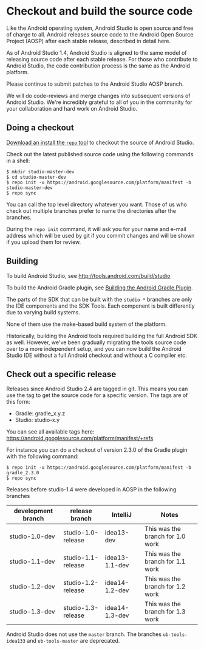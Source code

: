 # Checkout and build the source code

Like the Android operating system, Android Studio is open source and free of charge to all.
Android releases source code to the Android Open Source Project (AOSP) after each stable release,
described in detail here.

As of Android Studio 1.4, Android Studio is aligned to the same model of releasing source code
after each stable release. For those who contribute to Android Studio,
the code contribution process is the same as the Android platform.

Please continue to submit patches to the Android Studio AOSP branch.

We will do code-reviews and merge changes into subsequent versions of Android Studio.
We're incredibly grateful to all of you in the community for your collaboration and hard work on
Android Studio.

## Doing a checkout

[Download an install the `repo` tool](https://source.android.com/source/downloading.html)
to checkout the source of Android Studio.

Check out the latest published source code using the following commands in a shell:
```
$ mkdir studio-master-dev
$ cd studio-master-dev
$ repo init -u https://android.googlesource.com/platform/manifest -b studio-master-dev
$ repo sync
```
You can call the top level directory whatever you want.
Those of us who check out multiple branches prefer to name the directories after the branches.

During the `repo init` command, it will ask you for your name and e-mail address which
will be used by git if you commit changes and will be shown if you upload them for review.

## Building

To build Android Studio, see http://tools.android.com/build/studio

To build the Android Gradle plugin, see
[Building the Android Gradle Plugin](build-system/README.md).

The parts of the SDK that can be built with the `studio-*` branches are only the IDE components and
the SDK Tools.
Each component is built differently due to varying build systems.

None of them use the make-based build system of the platform.

Historically, building the Android tools required building the full Android SDK as well.
However, we've been gradually migrating the tools source code over to a more independent setup,
and you can now build the Android Studio IDE without a full Android checkout and without a C
compiler etc.

## Check out a specific release

Releases since Android Studio 2.4 are tagged in git. This means you can use the tag to get the source code for a
specific version. The tags are of this form:

 * Gradle: gradle_x.y.z
 * Studio: studio-x.y

You can see all available tags here: https://android.googlesource.com/platform/manifest/+refs

For instance you can do a checkout of version 2.3.0 of the Gradle plugin with the following command:
```
$ repo init -u https://android.googlesource.com/platform/manifest -b gradle_2.3.0
$ repo sync
```

Releases before studio-1.4 were developed in AOSP in the following branches

| development branch | release branch     | IntelliJ       | Notes                            |
|--------------------|--------------------|----------------|----------------------------------|
|studio-1.0-dev      | studio-1.0-release | idea13-dev     | This was the branch for 1.0 work |
|studio-1.1-dev      | studio-1.1-release | idea13-1.1-dev | This was the branch for 1.1 work |
|studio-1.2-dev      | studio-1.2-release | idea14-1.2-dev | This was the branch for 1.2 work |
|studio-1.3-dev      | studio-1.3-release | idea14-1.3-dev | This was the branch for 1.3 work |

Android Studio does not use the `master` branch.
The branches `ub-tools-idea133` and `ub-tools-master` are deprecated.
